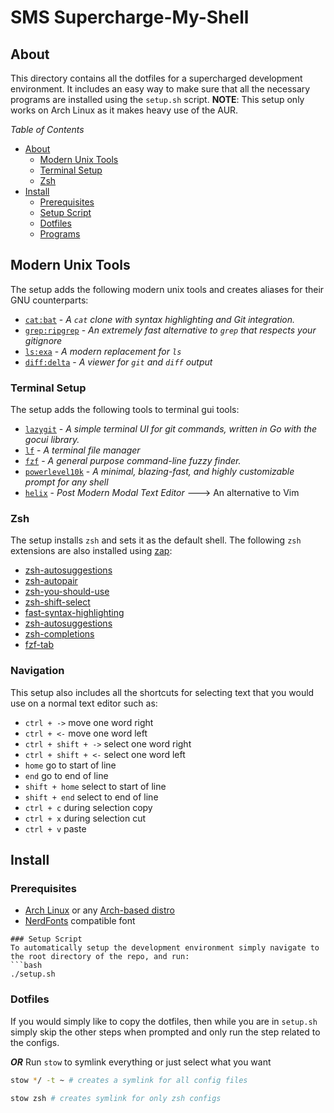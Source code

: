 # SMS Supercharge-My-Shell
## About
This directory contains all the dotfiles for a supercharged development environment. It includes an easy way to make sure that all the necessary programs are installed using the `setup.sh` script.
**NOTE**: This setup only works on Arch Linux as it makes heavy use of the AUR.

*Table of Contents*
- [About](#about)
    - [Modern Unix Tools](#modern-unix-tools)
    - [Terminal Setup](#terminal-setup)
    - [Zsh](#zsh)
- [Install](#install)
    - [Prerequisites](#prerequisites)
    - [Setup Script](#setup-script)
    - [Dotfiles](#dotfiles)
    - [Programs](#programs)

## Modern Unix Tools
The setup adds the following modern unix tools and creates aliases for their GNU counterparts:
* [`cat:bat`](https://github.com/sharkdp/bat) - *A `cat` clone with syntax highlighting and Git integration.*
* [`grep:ripgrep`](https://github.com/BurntSushi/ripgrep) - *An extremely fast alternative to `grep` that respects your gitignore*
* [`ls:exa`](https://github.com/ogham/exa) - *A modern replacement for `ls`*
* [`diff:delta`](https://github.com/dandavison/delta) - *A viewer for `git` and `diff` output*

### Terminal Setup
The setup adds the following tools to terminal gui tools:
* [`lazygit`](https://github.com/jesseduffield/lazygit) - *A simple terminal UI for git commands, written in Go with the gocui library.*
* [`lf`](https://github.com/gokcehan/lf) - *A terminal file manager*
* [`fzf`](https://github.com/junegunn/fzf) - *A general purpose command-line fuzzy finder.*
* [`powerlevel10k`](https://github.com/romkatv/powerlevel10k) - *A minimal, blazing-fast, and highly customizable prompt for any shell*
* [`helix`](https://helix-editor.com/) - *Post Modern Modal Text Editor* ---> An alternative to Vim
 
### Zsh
The setup installs `zsh` and sets it as the default shell. The following `zsh` extensions are also installed using [zap](https://github.com/zap-zsh/zap):
* [zsh-autosuggestions](https://github.com/zsh-users/zsh-autosuggestions)
* [zsh-autopair](https://github.com/hlissner/zsh-autopair)
* [zsh-you-should-use](https://github.com/MichaelAquilina/zsh-you-should-use)
* [zsh-shift-select](https://github.com/jirutka/zsh-shift-select)
* [fast-syntax-highlighting](https://github.com/zdharma-continuum/fast-syntax-highlighting)
* [zsh-autosuggestions](https://github.com/zsh-users/zsh-autosuggestions)
* [zsh-completions](https://github.com/zsh-users/zsh-completions)
* [fzf-tab](https://github.com/Aloxaf/fzf-tab)

### Navigation
This setup also includes all the shortcuts for selecting text that you would use on a normal text editor such as:
* `ctrl + ->`         move one word right
* `ctrl + <-`         move one word left
* `ctrl + shift + ->` select one word right
* `ctrl + shift + <-` select one word left
* `home`              go to start of line
* `end`               go to end of line
* `shift + home`      select to start of line
* `shift + end`       select to end of line
* `ctrl + c`          during selection copy
* `ctrl + x`          during selection cut
* `ctrl + v`          paste

## Install
### Prerequisites
* [Arch Linux](https://archlinux.org/) or any [Arch-based distro](https://wiki.archlinux.org/title/Arch-based_distributions)
* [NerdFonts](https://www.nerdfonts.com/font-downloads) compatible font

```
### Setup Script
To automatically setup the development environment simply navigate to the root directory of the repo, and run: 
```bash
./setup.sh
```

### Dotfiles
If you would simply like to copy the dotfiles, then while you are in `setup.sh` simply skip the other steps when prompted and only run the step related to the configs.

***OR***
Run `stow` to symlink everything or just select what you want

```bash
stow */ -t ~ # creates a symlink for all config files
```

```bash
stow zsh # creates symlink for only zsh configs
```

